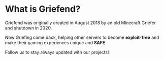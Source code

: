 # What is Griefend?

Griefend was originally created in August 2018 by an old Minecraft Griefer and shutdown in 2020.

Now Griefing come back, helping other servers to become **exploit-free** and make their gaming experiences unique and **SAFE**

Follow us to stay always updated with our projects!
